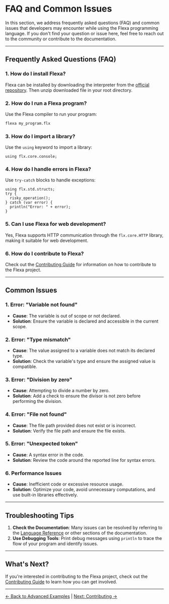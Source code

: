 # FAQ and Common Issues

In this section, we address frequently asked questions (FAQ) and common issues that developers may encounter while using the Flexa programming language. If you don't find your question or issue here, feel free to reach out to the community or contribute to the documentation.

---

## Frequently Asked Questions (FAQ)

### 1. **How do I install Flexa?**
   Flexa can be installed by downloading the interpreter from the [official repository](https://github.com/flexa-script/interpreter). Then unzip downloaded file in your root directory.

### 2. **How do I run a Flexa program?**
   Use the Flexa compiler to run your program:
   ```bash
   flexa my_program.flx
   ```

### 3. **How do I import a library?**
   Use the `using` keyword to import a library:
   ```flexa
   using flx.core.console;
   ```

### 4. **How do I handle errors in Flexa?**
   Use `try-catch` blocks to handle exceptions:
   ```flexa
   using flx.std.structs;
   try {
     risky_operation();
   } catch (var error) {
     println("Error: " + error);
   }
   ```

### 5. **Can I use Flexa for web development?**
   Yes, Flexa supports HTTP communication through the `flx.core.HTTP` library, making it suitable for web development.

### 6. **How do I contribute to Flexa?**
   Check out the [Contributing Guide](contributing) for information on how to contribute to the Flexa project.

---

## Common Issues

### 1. **Error: "Variable not found"**
   - **Cause**: The variable is out of scope or not declared.
   - **Solution**: Ensure the variable is declared and accessible in the current scope.

### 2. **Error: "Type mismatch"**
   - **Cause**: The value assigned to a variable does not match its declared type.
   - **Solution**: Check the variable's type and ensure the assigned value is compatible.

### 3. **Error: "Division by zero"**
   - **Cause**: Attempting to divide a number by zero.
   - **Solution**: Add a check to ensure the divisor is not zero before performing the division.

### 4. **Error: "File not found"**
   - **Cause**: The file path provided does not exist or is incorrect.
   - **Solution**: Verify the file path and ensure the file exists.

### 5. **Error: "Unexpected token"**
   - **Cause**: A syntax error in the code.
   - **Solution**: Review the code around the reported line for syntax errors.

### 6. **Performance Issues**
   - **Cause**: Inefficient code or excessive resource usage.
   - **Solution**: Optimize your code, avoid unnecessary computations, and use built-in libraries effectively.

---

## Troubleshooting Tips

1. **Check the Documentation**: Many issues can be resolved by referring to the [Language Reference](language-reference) or other sections of the documentation.
2. **Use Debugging Tools**: Print debug messages using `println` to trace the flow of your program and identify issues.

---

## What's Next?

If you're interested in contributing to the Flexa project, check out the [Contributing Guide](contributing) to learn how you can get involved.

---

[← Back to Advanced Examples](advanced-examples) | [Next: Contributing →](contributing)
